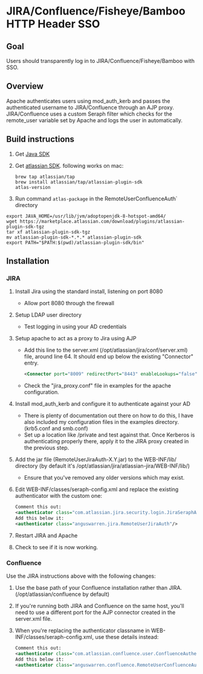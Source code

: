 JIRA/Confluence/Fisheye/Bamboo HTTP Header SSO
==============================================
Goal
----
Users should transparently log in to JIRA/Confluence/Fisheye/Bamboo with SSO.

Overview
--------
Apache authenticates users using mod_auth_kerb and passes the authenticated username to JIRA/Confluence through an AJP proxy. JIRA/Confluence uses a custom Seraph filter which checks for the remote_user variable set by Apache and logs the user in automatically.

Build instructions
------------------

1. Get [Java SDK](http://www.oracle.com/technetwork/java/javase/downloads/jdk8-downloads-2133151.html)
2. Get [atlassian SDK](https://developer.atlassian.com/server/framework/atlassian-sdk/set-up-the-atlassian-plugin-sdk-and-build-a-project/). following works on mac:

    ```shell
    brew tap atlassian/tap
    brew install atlassian/tap/atlassian-plugin-sdk
    atlas-version
    ```
3. Run command `atlas-package` in the RemoteUserConfluenceAuth` directory

```shell
export JAVA_HOME=/usr/lib/jvm/adoptopenjdk-8-hotspot-amd64/
wget https://marketplace.atlassian.com/download/plugins/atlassian-plugin-sdk-tgz
tar xf atlassian-plugin-sdk-tgz
mv atlassian-plugin-sdk-*.*.* atlassian-plugin-sdk
export PATH="$PATH:$(pwd)/atlassian-plugin-sdk/bin"
```


Installation
-----------
### JIRA
1. Install Jira using the standard install, listening on port 8080
   * Allow port 8080 through the firewall
2. Setup LDAP user directory
   * Test logging in using your AD credentials
3. Setup apache to act as a proxy to Jira using AJP
   * Add this line to the server.xml (/opt/atlassian/jira/conf/server.xml) file, around line 64. It should end up below the existing "Connector" entry.
     
     ```xml
     <Connector port="8009" redirectPort="8443" enableLookups="false" protocol="AJP/1.3" URIEncoding="UTF-8" tomcatAuthentication="false"/>
     ```
   * Check the "jira_proxy.conf" file in examples for the apache configuration.
4. Install mod_auth_kerb and configure it to authenticate against your AD
   * There is plenty of documentation out there on how to do this, I have also included my configuration files in the examples directory. (krb5.conf and smb.conf)
   * Set up a location like /private and test against that. Once Kerberos is authenticating properly there, apply it to the JIRA proxy created in the previous step.
5. Add the jar file (RemoteUserJiraAuth-X.Y.jar) to the WEB-INF/lib/ directory (by default it's /opt/atlassian/jira/atlassian-jira/WEB-INF/lib/)
   * Ensure that you've removed any older versions which may exist.
6. Edit WEB-INF/classes/seraph-config.xml and replace the existing authenticator with the custom one: 
   
   ```xml
   Comment this out:
   <authenticator class="com.atlassian.jira.security.login.JiraSeraphAuthenticator"/>
   Add this below it:
   <authenticator class="anguswarren.jira.RemoteUserJiraAuth"/>
   ```
7. Restart JIRA and Apache
8. Check to see if it is now working.

### Confluence
Use the JIRA instructions above with the following changes:

1. Use the base path of your Confluence installation rather than JIRA. (/opt/atlassian/confluence by default) 
2. If you're running both JIRA and Confluence on the same host, you'll need to use a different port for the AJP connector created in the server.xml file.
3. When you're replacing the authenticator classname in WEB-INF/classes/seraph-config.xml, use these details instead:
   
   ```xml
   Comment this out:
   <authenticator class="com.atlassian.confluence.user.ConfluenceAuthenticator"/>
   Add this below it:
   <authenticator class="anguswarren.confluence.RemoteUserConfluenceAuth"/>
   ```
